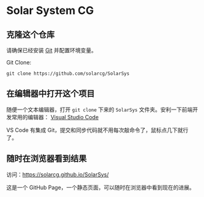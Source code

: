 # Solar System CG

## 克隆这个仓库

请确保已经安装 [Git](https://git-scm.com/) 并配置环境变量。

Git Clone:

```
git clone https://github.com/solarcg/SolarSys
```

## 在编辑器中打开这个项目

随便一个文本编辑器，打开 `git clone` 下来的 `SolarSys` 文件夹。安利一下前端开发常用的编辑器：
[Visual Studio Code](https://code.visualstudio.com/)

VS Code 有集成 Git，提交和同步代码就不用每次敲命令了，鼠标点几下就行了。

## 随时在浏览器看到结果

访问：https://solarcg.github.io/SolarSys/

这是一个 GitHub Page，一个静态页面，可以随时在浏览器中看到现在的进展。